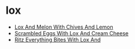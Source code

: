 # lox

 * [Lox And Melon With Chives And Lemon](index/l/lox-and-melon-with-chives-and-lemon-3176.json)
 * [Scrambled Eggs With Lox And Cream Cheese](index/s/scrambled-eggs-with-lox-and-cream-cheese-718.json)
 * [Ritz Everything Bites With Lox And](index/r/ritz-everything-bites-with-lox-and.json)
